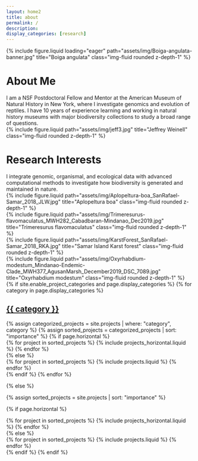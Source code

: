 ```yaml
---
layout: home2
title: about
permalink: /
description: 
display_categories: [research]
---
```


<!--Banner image-->
<div class="row mb-5">
    <div class="col-sm mt-md-0">
        {% include figure.liquid loading="eager" path="assets/img/Boiga-angulata-banner.jpg" title="Boiga angulata" class="img-fluid rounded z-depth-1" %}
    </div>
</div>

<!--About me (left) and photo right-->
<div class="row justify-content-sm-center mb-2">
    <!--left page margin-->
    <div class="col-sm-2 mt-3 mt-md-0">
    </div>
    <!--text column-->
    <div class="col-sm-5 mt-3 mt-md-0">
        <div class="row"><h1 class="post-title">About Me</h1></div>
        <div class="row">I am a NSF Postdoctoral Fellow and Mentor at the American Museum of Natural History in New York, where I investigate genomics and evolution of reptiles. I have 10 years of experience learning and working in natural history museums with major biodiversity collections to study a broad range of questions.</div>
    </div>
    <!--photo column-->
    <div class="col-sm-3 mt-3 mt-md-0">
        {% include figure.liquid path="assets/img/jeff3.jpg" title="Jeffrey Weinell" class="img-fluid rounded z-depth-1" %}
    </div>
    <!--right page margin-->
    <div class="col-sm-2 mt-3 mt-md-0">
    </div>
</div>


<!--Research-->
<div class="row justify-content-sm-center mb-5">
    <!--left page margin-->
    <div class="col-sm-2 mt-md-0">
    </div>
    <!--text column-->
    <div class="col-sm-4 mt-md-0">
        <div class="row"><h1 class="post-title">Research Interests</h1></div>
        <div class="row">I integrate genomic, organismal, and ecological data with advanced computational methods to investigate how biodiversity is generated and maintained in nature.</div>
    </div>
    <!--first photo column-->
    <div class="col-sm-1 mt-md-0">
        <div class="row justify-content-sm-center">
        </div>
    </div>
    <!--second photo column-->
    <div class="col-sm-3 mt-md-0">
        <div class="row justify-content-sm-center">
            <!--first row of first column column-->
            <div class="row">{% include figure.liquid path="assets/img/Aplopeltura-boa_SanRafael-Samar_2018_JLW.jpg" title="Aplopeltura boa" class="img-fluid rounded z-depth-1" %}</div>
        </div>
    </div>
    <!--right page margin-->
    <div class="col-sm-2 mt-md-0">
    </div>
</div>

<div class="row justify-content-sm-center">
    <!--left page margin-->
    <div class="col-sm-2 mt-md-0">
    </div>
    <div class="col-sm-3 mt-3 mt-md-0">
        {% include figure.liquid path="assets/img/Trimeresurus-flavomaculatus_MWH282_Cabadbaran-Mindanao_Dec2019.jpg" title="Trimeresurus flavomaculatus" class="img-fluid rounded z-depth-1" %}
    </div>
    <div class="col-sm-2 mt-3 mt-md-0">
        {% include figure.liquid path="assets/img/KarstForest_SanRafael-Samar_2018_RKA.jpg" title="Samar Island Karst forest" class="img-fluid rounded z-depth-1" %}
    </div>
    <div class="col-sm-3 mt-3 mt-md-0">
        {% include figure.liquid path="assets/img/Oxyrhabdium-modestum_Mindanao-Endemic-Clade_MWH377_AgusanMarsh_December2019_DSC_7089.jpg" title="Oxyrhabdium modestum" class="img-fluid rounded z-depth-1" %}
    </div>
    <!--right page margin-->
    <div class="col-sm-2 mt-md-0">
    </div>
</div>

<!-- projects -->
<div class="projects">
{% if site.enable_project_categories and page.display_categories %}
  <!-- Display categorized projects -->
  {% for category in page.display_categories %}
  <a id="{{ category }}" href=".#{{ category }}">
    <h2 class="category">{{ category }}</h2>
  </a>
  {% assign categorized_projects = site.projects | where: "category", category %}
  {% assign sorted_projects = categorized_projects | sort: "importance" %}
  <!-- Generate cards for each project -->
  {% if page.horizontal %}
  <div class="container">
    <div class="row row-cols-1 row-cols-md-2">
    {% for project in sorted_projects %}
      {% include projects_horizontal.liquid %}
    {% endfor %}
    </div>
  </div>
  {% else %}
  <div class="row row-cols-1 row-cols-md-3">
    {% for project in sorted_projects %}
      {% include projects.liquid %}
    {% endfor %}
  </div>
  {% endif %}
  {% endfor %}

{% else %}

<!-- Display projects without categories -->

{% assign sorted_projects = site.projects | sort: "importance" %}

  <!-- Generate cards for each project -->

{% if page.horizontal %}

  <div class="container">
    <div class="row row-cols-1 row-cols-md-2">
    {% for project in sorted_projects %}
      {% include projects_horizontal.liquid %}
    {% endfor %}
    </div>
  </div>
  {% else %}
  <div class="row row-cols-1 row-cols-md-3">
    {% for project in sorted_projects %}
      {% include projects.liquid %}
    {% endfor %}
  </div>
  {% endif %}
{% endif %}
</div>



